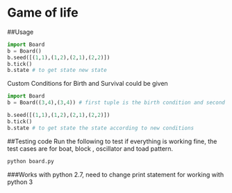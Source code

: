 # Game of life

##Usage


```python
import Board
b = Board()
b.seed([(1,1),(1,2),(2,1),(2,2)])
b.tick()
b.state # to get state new state
```

Custom Conditions for Birth and Survival could be given

```python
import Board
b = Board((3,4),(3,4)) # first tuple is the birth condition and second tuple is the survival conditions

b.seed([(1,1),(1,2),(2,1),(2,2)])
b.tick()
b.state # to get state the state according to new conditions

```

##Testing code
Run the following to test if everything is working fine, the test cases are for boat, block , oscillator and toad pattern.

```sh 
python board.py

```


###Works with python 2.7, need to change print statement for working with python 3
